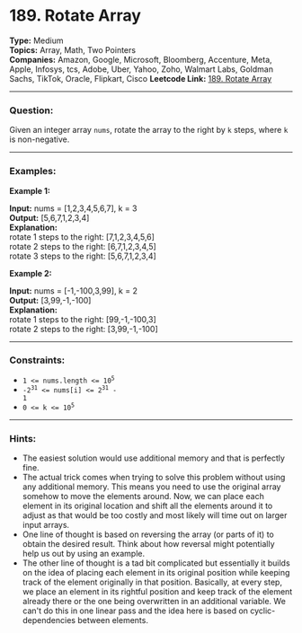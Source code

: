 # 189. Rotate Array

__Type:__ Medium <br>
__Topics:__ Array, Math, Two Pointers <br>
__Companies:__ Amazon, Google, Microsoft, Bloomberg, Accenture, Meta, Apple, Infosys, tcs, Adobe, Uber, Yahoo, Zoho, Walmart Labs, Goldman Sachs, TikTok, Oracle, Flipkart, Cisco
__Leetcode Link:__ [189. Rotate Array](https://leetcode.com/problems/rotate-array/description/)
<hr>

### Question:
Given an integer array `nums`, rotate the array to the right by `k` steps, where `k` is non-negative.
<hr>

### Examples:

__Example 1:__

__Input:__ nums = [1,2,3,4,5,6,7], k = 3 <br>
__Output:__ [5,6,7,1,2,3,4] <br>
__Explanation:__ <br>
rotate 1 steps to the right: [7,1,2,3,4,5,6] <br>
rotate 2 steps to the right: [6,7,1,2,3,4,5] <br>
rotate 3 steps to the right: [5,6,7,1,2,3,4]

__Example 2:__

__Input:__ nums = [-1,-100,3,99], k = 2 <br>
__Output:__ [3,99,-1,-100] <br>
__Explanation:__ <br>
rotate 1 steps to the right: [99,-1,-100,3] <br>
rotate 2 steps to the right: [3,99,-1,-100]
<hr>

### Constraints:

- <code>1 <= nums.length <= 10<sup>5</sup> </code>
- <code>-2<sup>31</sup> <= nums[i] <= 2<sup>31</sup> - 1</code>
- <code>0 <= k <= 10<sup>5</sup></code>
<hr>

### Hints:
- The easiest solution would use additional memory and that is perfectly fine.
- The actual trick comes when trying to solve this problem without using any additional memory. This means you need to use the original array somehow to move the elements around. Now, we can place each element in its original location and shift all the elements around it to adjust as that would be too costly and most likely will time out on larger input arrays.
- One line of thought is based on reversing the array (or parts of it) to obtain the desired result. Think about how reversal might potentially help us out by using an example.
- The other line of thought is a tad bit complicated but essentially it builds on the idea of placing each element in its original position while keeping track of the element originally in that position. Basically, at every step, we place an element in its rightful position and keep track of the element already there or the one being overwritten in an additional variable. We can't do this in one linear pass and the idea here is based on cyclic-dependencies between elements.